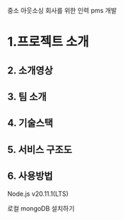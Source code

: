 중소 아웃소싱 회사를 위한 인력 pms 개발
<h1>1.프로젝트 소개</h1>




## 2. 소개영상

## 3. 팀 소개




## 4. 기술스택




## 5. 서비스 구조도


## 6. 사용방법
Node.js v20.11.1(LTS)

로컬 mongoDB 설치하기
